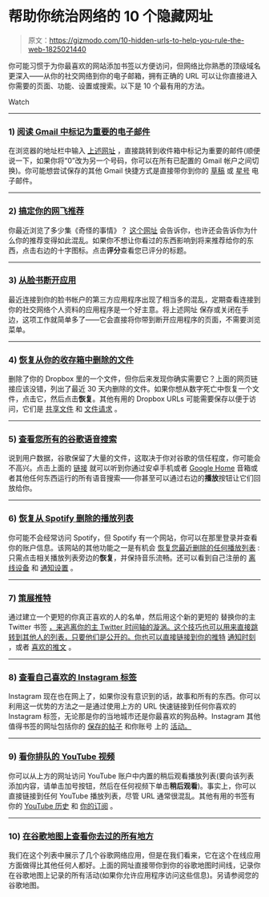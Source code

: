 # 帮助你统治网络的 10 个隐藏网址

> 原文：<https://gizmodo.com/10-hidden-urls-to-help-you-rule-the-web-1825021440>

你可能习惯于为你最喜欢的网站添加书签以方便访问，但网络比你熟悉的顶级域名更深入——从你的社交网络到你的电子邮箱，拥有正确的 URL 可以让你直接进入你需要的页面、功能、设置或搜索。以下是 10 个最有用的方法。

Watch

* * *

### **1)** [**阅读 Gmail 中标记为重要的电子邮件**](https://mail.google.com/mail/ca/u/0/#imp)

在浏览器的地址栏中输入 [上述网址](https://mail.google.com/mail/ca/u/0/#imp) ，直接跳转到收件箱中标记为重要的邮件(顺便说一下，如果你将“0”改为另一个号码，你可以在所有已配置的 Gmail 帐户之间切换)。你可能想尝试保存的其他 Gmail 快捷方式是直接带你到你的 [草稿](https://mail.google.com/mail/ca/u/0/#drafts) 或 [星号](https://mail.google.com/mail/ca/u/0/#starred) 电子邮件。

* * *

### **2)** [**搞定你的网飞推荐**](https://www.netflix.com/viewingactivity)

你最近浏览了多少集《奇怪的事情》？ [这个网址](https://www.netflix.com/viewingactivity) 会告诉你，也许还会告诉你为什么你的推荐变得如此混乱。如果你不想让你看过的东西影响到将来推荐给你的东西，点击右边的十字图标。点击**评分**查看您已评分的标题。

* * *

### **3)** [**从脸书断开应用**](https://www.facebook.com/settings?tab=applications)

最近连接到你的脸书帐户的第三方应用程序出现了相当多的混乱，定期查看连接到你的社交网络个人资料的应用程序是一个好主意。将上述网址 保存或关闭在手边，这项工作就简单多了——它会直接将你带到断开应用程序的页面，不需要浏览菜单。

* * *

### **4)** [**恢复从你的收存箱中删除的文件**](https://www.dropbox.com/deleted_files)

删除了你的 Dropbox 里的一个文件，但你后来发现你确实需要它？上面的网页链接应该没错，列出了最近 30 天内删除的文件。如果你想从数字死亡中恢复一个文件，点击它，然后点击**恢复**。其他有用的 Dropbox URLs 可能需要保存以便于访问，它们是 [共享文件](https://www.dropbox.com/share/folders) 和 [文件请求](https://www.dropbox.com/requests) 。

* * *

### **5)** [**查看您所有的谷歌语音搜索**](https://myactivity.google.com/myactivity?restrict=vaa)

说到用户数据，谷歌保留了大量的文件，这取决于你对谷歌的信任程度，你可能会不高兴。点击上面的 [链接](https://myactivity.google.com/myactivity?restrict=vaa) 就可以听到你通过安卓手机或者 [Google Home](https://gizmodo.com/the-google-home-max-almost-made-my-house-go-boom-1821464329) 音箱或者其他任何东西运行的所有语音搜索——你甚至可以通过右边的**播放**按钮让它们回放给你。

* * *

### **6)** [**恢复从 Spotify 删除的播放列表**](https://www.spotify.com/us/account/recover-playlists/)

你可能不会经常访问 Spotify，但 Spotify 有一个网站，你可以在那里登录并查看你的账户信息。该网站的其他功能之一是有机会 [恢复您最近删除的任何播放列表](https://www.spotify.com/us/account/recover-playlists/) :只需点击相关播放列表旁边的**恢复**，并保持音乐流畅。还可以看到自己注册的 [离线设备](https://www.spotify.com/us/account/offline-devices/) 和 [通知设置](https://www.spotify.com/us/account/notifications/) 。

* * *

### **7)** [**策展推特**](https://twitter.com/Gizmodo/lists/gizmodostaff)

通过建立一个更短的你真正喜欢的人的名单，然后用这个新的更短的 替换你的主 Twitter 书签 [，来逃离你的主 Twitter 时间轴的漩涡。这个技巧也可以用来直接跳转到其他人的列表，只要他们是公开的。你也可以直接链接到你的推特](https://twitter.com/Gizmodo/lists/gizmodostaff) [通知](https://twitter.com/i/notifications)[时刻](https://twitter.com/i/moments) ，或者 [喜欢的推文](https://twitter.com/i/likes) 。

* * *

### **8)** [**查看自己喜欢的 Instagram 标签**](https://www.instagram.com/explore/tags/newyork/)

Instagram 现在也在网上了，如果你没有意识到的话，故事和所有的东西。你可以利用这一优势的方法之一是通过使用上方的 URL 快速链接到任何你喜欢的 Instagram 标签，无论那是你的当地城市还是你最喜欢的狗品种。Instagram 其他值得书签的网址包括你的 [保存的帖子](https://www.instagram.com/davidnield/saved/) 和你账号 上的 [活动。](https://www.instagram.com/accounts/activity/) 

* * *

### **9)** [**看你排队的 YouTube 视频**](https://www.youtube.com/playlist?list=WL)

你可以从上方的网址访问 YouTube 账户中内置的稍后观看播放列表(要向该列表添加内容，请单击加号按钮，然后在任何视频下单击**稍后观看**)。事实上，你可以直接链接到任何 YouTube 播放列表，尽管 URL 通常很混乱。其他有用的书签有你的 [YouTube 历史](https://www.youtube.com/feed/history) 和 [你的订阅](https://www.youtube.com/feed/subscriptions) 。

* * *

### **10)** [**在谷歌地图上查看你去过的所有地方**](https://www.google.com/maps/timeline?hl=en&authuser=0&ei=6mDLWvKWCoK-gge4346ACA%3A8&ved=1t%3A17706&pb)

我们在这个列表中展示了几个谷歌网络应用，但是在我们看来，它在这个在线应用方面做得比其他任何人都好。上面的网址直接带你到你的谷歌地图时间线，记录你在谷歌地图上记录的所有活动(如果你允许应用程序访问这些信息)。另请参阅您的谷歌地图。